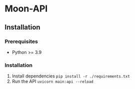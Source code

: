 # Moon-API

## Installation

### Prerequisites

- Python >= 3.9

### Installation

1. Install dependencies `pip install -r ./requirements.txt`
2. Run the API `uvicorn main:api --reload`